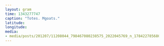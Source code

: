 ```yaml
---
layout: gram
time: 1343277747
caption: "Totes. Mgoats."
latitude: 
longitude: 
media:
- media/posts/201207/11208044_798467080238575_2022045769_n_17842278568000351.jpg
---
```

